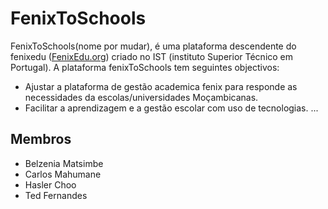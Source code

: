 # FenixToSchools

FenixToSchools(nome por mudar), é uma plataforma descendente do fenixedu ([FenixEdu.org](http://fenixedu.org/)) criado no IST (instituto Superior Técnico em Portugal).
A plataforma fenixToSchools tem seguintes objectivos:
- Ajustar a plataforma de gestão academica fenix para responde as necessidades da escolas/universidades Moçambicanas.
- Facilitar a aprendizagem e a gestão escolar com uso de tecnologias.
...

## Membros

- Belzenia Matsimbe
- Carlos Mahumane
- Hasler Choo
- Ted Fernandes
